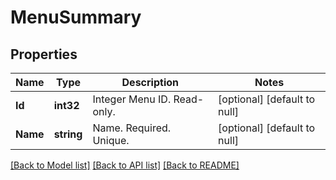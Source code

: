 # MenuSummary

## Properties
Name | Type | Description | Notes
------------ | ------------- | ------------- | -------------
**Id** | **int32** | Integer Menu ID. Read-only. | [optional] [default to null]
**Name** | **string** | Name. Required. Unique. | [optional] [default to null]

[[Back to Model list]](../README.md#documentation-for-models) [[Back to API list]](../README.md#documentation-for-api-endpoints) [[Back to README]](../README.md)


